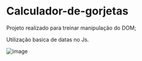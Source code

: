 # Calculador-de-gorjetas

Projeto realizado para treinar manipulação do DOM;

Utilização basica de datas no Js. 


![image](https://user-images.githubusercontent.com/101003952/224983741-d5cc512a-ff71-462e-bf6c-e508c1b36a4c.png)

